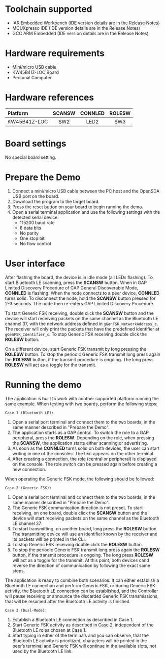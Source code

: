 Toolchain supported
===================
- IAR Embedded Workbench (IDE version details are in the Release Notes)
- MCUXpresso IDE (IDE version details are in the Release Notes)
- GCC ARM Embedded (IDE version details are in the Release Notes)

Hardware requirements
=====================
- Mini/micro USB cable
- KW45B41Z-LOC Board
- Personal Computer

Hardware references
=====================
|   Platform   |  SCANSW  | CONNLED | ROLESW |
|:-------------|:--------:|:-------:|:------:|
| KW45B41Z-LOC |    SW2   |  LED2   |   SW3  |

Board settings
==============
No special board setting.

Prepare the Demo
================
1.  Connect a mini/micro USB cable between the PC host and the OpenSDA USB port on the board.
2.  Download the program to the target board.
3.  Press the reset button on your board to begin running the demo.
4.  Open a serial terminal application and use the following settings with the detected serial device:
    - 115200 baud rate
    - 8 data bits
    - No parity
    - One stop bit
    - No flow control

User interface
==============
After flashing the board, the device is in idle mode (all LEDs flashing). To start Bluetooth LE scanning, press the **SCANSW** button. When in GAP Limited Discovery Procedure of GAP General Discoverable Mode, **CONNLED** is flashing. When the node connects to a peer device, **CONNLED** turns solid. To disconnect the node, hold the **SCANSW** button pressed for 2-3 seconds. The node then re-enters GAP Limited Discovery Procedure.

To start Generic FSK receiving, double click the **SCANSW** button and the device will start receiving packets on the same channel as the Bluetooth LE channel 37, with the network address defined in `gGenFSK_NetworkAddress_c`. The receiver will only print the packets that have the predefined identifier at `gGenFSK_Identifier_c`. To stop Generic FSK receiving double click the **ROLESW** button. 

On a different device, start Generic FSK transmit by long pressing the **ROLESW** button. To stop the periodic Generic FSK transmit long press again the **ROLESW** button, if the transmit procedure is ongoing. The long press **ROLESW** will act as a toggle for the transmit.

Running the demo
================
The application is built to work with another supported platform running the same example. When testing with two boards, perform the following steps:

    Case 1 (Bluetooth LE):
1.  Open a serial port terminal and connect them to the two boards, in the same manner described in "Prepare the Demo".
2.  The application starts as a GAP central. To switch the role to a GAP peripheral, press the **ROLESW**. Depending on the role, when pressing the **SCANSW**, the application starts either scanning or advertising.
3.  As soon as the **CONNLED** turns solid on both devices, the user can start writing in one of the consoles. The text appears on the other terminal.
4.  After creating a connection, the role (central or peripheral) is displayed on the console. The role switch can be pressed again before creating a new connection.

When operating the Generic FSK mode, the following should be followed:

    Case 2 (Generic FSK):
1.  Open a serial port terminal and connect them to the two boards, in the same manner described in "Prepare the Demo".
2.  The Generic FSK communication direction is not preset. To start receiving, on one board, double click the **SCANSW** button and the device will start receiving packets on the same channel as the Bluetooth LE channel 37.
3.  To start transmitting, on another board, long press the **ROLESW** button. The transmitting device will use an identifier known by the receiver and its packets will be printed in the CLI.
4.  To stop Generic FSK receiving double click the **ROLESW** button.
5.  To stop the periodic Generic FSK transmit long press again the **ROLESW** button, if the transmit procedure is ongoing. The long press **ROLESW** will act as a toggle for the transmit. At this point, both devices cand reverse the direction of communication by following the exact same steps.

The application is ready to combine both scenarios. It can either establish a Bluetooth LE connection and perform Generic FSK, or during Generic FSK activity, the Bluetooth LE connection can be established, and the Controller will pause receiving or announce the discarded Generic FSK transmissions, that will be resumed after the Bluetooth LE activity is finished.

    Case 3 (Dual-Mode):
1.  Establish a Bluetooth LE connection as described in Case 1.
2.  Start Generic FSK activity as described in Case 2, independent of the Bluetooth LE roles chosen at Case 1.
3.  Start typing in either of the terminals and you can observe, that the Bluetooth LE activity is prioritized, characters will be printed in the peer’s terminal and Generic FSK will continue in the available slots, not used by the Bluetooth LE link.

